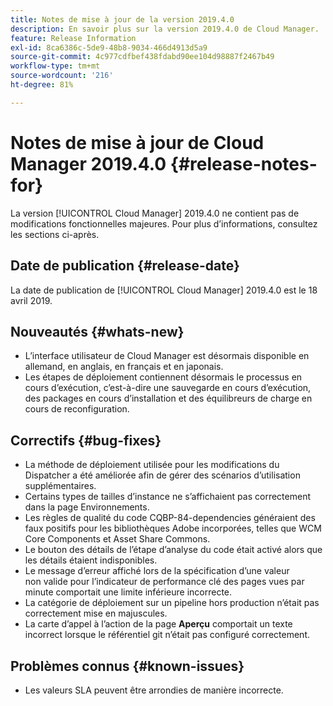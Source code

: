 ```yaml
---
title: Notes de mise à jour de la version 2019.4.0
description: En savoir plus sur la version 2019.4.0 de Cloud Manager.
feature: Release Information
exl-id: 8ca6386c-5de9-48b8-9034-466d4913d5a9
source-git-commit: 4c977cdfbef438fdabd90ee104d98887f2467b49
workflow-type: tm+mt
source-wordcount: '216'
ht-degree: 81%

---
```


# Notes de mise à jour de Cloud Manager 2019.4.0 {#release-notes-for}

La version [!UICONTROL Cloud Manager] 2019.4.0 ne contient pas de modifications fonctionnelles majeures. Pour plus d’informations, consultez les sections ci-après.

## Date de publication {#release-date}

La date de publication de [!UICONTROL Cloud Manager] 2019.4.0 est le 18 avril 2019.

## Nouveautés {#whats-new}

* L’interface utilisateur de Cloud Manager est désormais disponible en allemand, en anglais, en français et en japonais.
* Les étapes de déploiement contiennent désormais le processus en cours d’exécution, c’est-à-dire une sauvegarde en cours d’exécution, des packages en cours d’installation et des équilibreurs de charge en cours de reconfiguration.

## Correctifs {#bug-fixes}

* La méthode de déploiement utilisée pour les modifications du Dispatcher a été améliorée afin de gérer des scénarios d’utilisation supplémentaires.
* Certains types de tailles d’instance ne s’affichaient pas correctement dans la page Environnements.
* Les règles de qualité du code CQBP-84-dependencies généraient des faux positifs pour les bibliothèques Adobe incorporées, telles que WCM Core Components et Asset Share Commons.
* Le bouton des détails de l’étape d’analyse du code était activé alors que les détails étaient indisponibles.
* Le message d’erreur affiché lors de la spécification d’une valeur non valide pour l’indicateur de performance clé des pages vues par minute comportait une limite inférieure incorrecte.
* La catégorie de déploiement sur un pipeline hors production n’était pas correctement mise en majuscules.
* La carte d’appel à l’action de la page **Aperçu** comportait un texte incorrect lorsque le référentiel git n’était pas configuré correctement.

## Problèmes connus {#known-issues}

* Les valeurs SLA peuvent être arrondies de manière incorrecte.
